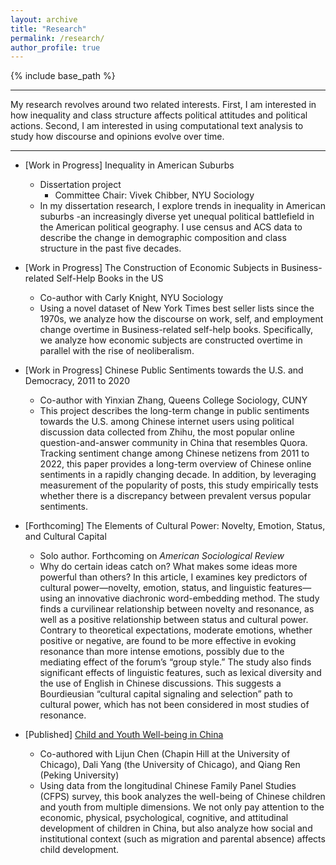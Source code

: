 ```yaml
---
layout: archive
title: "Research"
permalink: /research/
author_profile: true
---
```


{% include base_path %}


---

My research revolves around two related interests. First, I am interested in how inequality and class structure affects political attitudes and political actions. Second, I am interested in using computational text analysis to study how discourse and opinions evolve over time. 

---

  * [Work in Progress] Inequality in American Suburbs 
      * Dissertation project
          * Committee Chair: Vivek Chibber, NYU Sociology
      * In my dissertation research, I explore trends in inequality in American suburbs -an increasingly diverse yet unequal political battlefield in the American political geography. I use census and ACS data to describe the change in demographic composition and class structure in the past five decades. 
      

  * [Work in Progress] The Construction of Economic Subjects in Business-related Self-Help Books in the US
      * Co-author with Carly Knight, NYU Sociology
      * Using a novel dataset of New York Times best seller lists since the 1970s, we analyze how the discourse on work, self, and employment change overtime in Business-related self-help books. Specifically, we analyze how economic subjects are constructed overtime in parallel with the rise of neoliberalism. 

  * [Work in Progress] Chinese Public Sentiments towards the U.S. and Democracy, 2011 to 2020 
      * Co-author with Yinxian Zhang, Queens College Sociology, CUNY
      * This project describes the long-term change in public sentiments towards the U.S. among Chinese internet users using political discussion data collected from Zhihu, the most popular online question-and-answer community in China that resembles Quora. Tracking sentiment change among Chinese netizens from 2011 to 2022, this paper provides a long-term overview of Chinese online sentiments in a rapidly changing decade. In addition, by leveraging measurement of the popularity of posts, this study empirically tests whether there is a discrepancy between prevalent versus popular sentiments.
      

  * [Forthcoming] The Elements of Cultural Power: Novelty, Emotion, Status, and Cultural Capital
      * Solo author. Forthcoming on *American Sociological Review*
      * Why do certain ideas catch on? What makes some ideas more powerful than others? In this article, I examines key predictors of cultural power—novelty, emotion, status, and linguistic features—using an innovative diachronic word-embedding method. The study finds a curvilinear relationship between novelty and resonance, as well as a positive relationship between status and cultural power. Contrary to theoretical expectations, moderate emotions, whether positive or negative, are found to be more effective in evoking resonance than more intense emotions, possibly due to the mediating effect of the forum’s “group style.” The study also finds significant effects of linguistic features, such as lexical diversity and the use of English in Chinese discussions. This suggests a Bourdieusian “cultural capital signaling and selection” path to cultural power, which has not been considered in most studies of resonance. 
      

  * [Published] [Child and Youth Well-being in China](https://www.routledge.com/Child-and-Youth-Well-being-in-China/Chen-Yang-Zhou-Ren/p/book/9780367670368)
      * Co-authored with Lijun Chen (Chapin Hill at the University of Chicago), Dali Yang (the University of Chicago), and Qiang Ren (Peking University)
      * Using data from the longitudinal Chinese Family Panel Studies (CFPS) survey, this book analyzes the well-being of Chinese children and youth from multiple dimensions. We not only pay attention to the economic, physical, psychological, cognitive, and attitudinal development of children in China, but also analyze how social and institutional context (such as migration and parental absence) affects child development. 
 